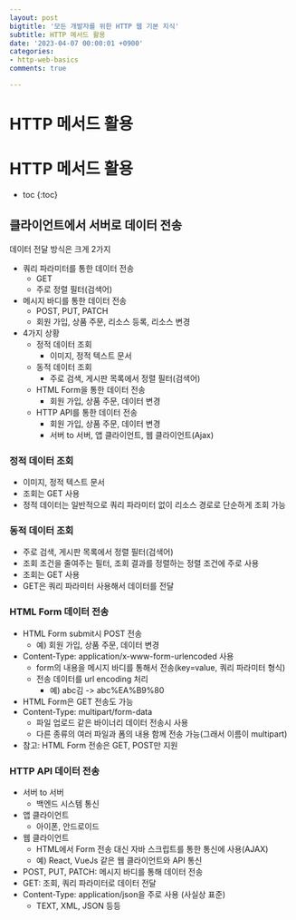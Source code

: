 ```yaml
---
layout: post
bigtitle: '모든 개발자를 위한 HTTP 웹 기본 지식'
subtitle: HTTP 메서드 활용
date: '2023-04-07 00:00:01 +0900'
categories:
- http-web-basics
comments: true

---
```


# HTTP 메서드 활용

# HTTP 메서드 활용
* toc
{:toc}

## 클라이언트에서 서버로 데이터 전송
데이터 전달 방식은 크게 2가지
+ 쿼리 파라미터를 통한 데이터 전송
  + GET
  + 주로 정렬 필터(검색어)
+ 메시지 바디를 통한 데이터 전송
  + POST, PUT, PATCH
  + 회원 가입, 상품 주문, 리소스 등록, 리소스 변경
+ 4가지 상황
  + 정적 데이터 조회
    + 이미지, 정적 텍스트 문서
  + 동적 데이터 조회
    + 주로 검색, 게시판 목록에서 정렬 필터(검색어)
  + HTML Form을 통한 데이터 전송
    + 회원 가입, 상품 주문, 데이터 변경
  + HTTP API를 통한 데이터 전송
    + 회원 가입, 상품 주문, 데이터 변경
    + 서버 to 서버, 앱 클라이언트, 웹 클라이언트(Ajax)

### 정적 데이터 조회
+ 이미지, 정적 텍스트 문서
+ 조회는 GET 사용
+ 정적 데이터는 일반적으로 쿼리 파라미터 없이 리소스 경로로 단순하게 조회 가능

### 동적 데이터 조회
+ 주로 검색, 게시판 목록에서 정렬 필터(검색어)
+ 조회 조건을 줄여주는 필터, 조회 결과를 정렬하는 정렬 조건에 주로 사용
+ 조회는 GET 사용
+ GET은 쿼리 파라미터 사용해서 데이터를 전달

### HTML Form 데이터 전송
+ HTML Form submit시 POST 전송
  + 예) 회원 가입, 상품 주문, 데이터 변경
+ Content-Type: application/x-www-form-urlencoded 사용
  + form의 내용을 메시지 바디를 통해서 전송(key=value, 쿼리 파라미터 형식)
  + 전송 데이터를 url encoding 처리
    + 예) abc김 -> abc%EA%B9%80
+ HTML Form은 GET 전송도 가능
+ Content-Type: multipart/form-data
  + 파일 업로드 같은 바이너리 데이터 전송시 사용
  + 다른 종류의 여러 파일과 폼의 내용 함께 전송 가능(그래서 이름이 multipart)
+ 참고: HTML Form 전송은 GET, POST만 지원

### HTTP API 데이터 전송
+ 서버 to 서버
  + 백엔드 시스템 통신
+ 앱 클라이언트
  + 아이폰, 안드로이드
+ 웹 클라이언트
  + HTML에서 Form 전송 대신 자바 스크립트를 통한 통신에 사용(AJAX)
  + 예) React, VueJs 같은 웹 클라이언트와 API 통신
+ POST, PUT, PATCH: 메시지 바디를 통해 데이터 전송
+ GET: 조회, 쿼리 파라미터로 데이터 전달
+ Content-Type: application/json을 주로 사용 (사실상 표준)
  + TEXT, XML, JSON 등등

